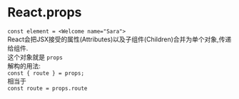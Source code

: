 # React.props  
`const element = <Welcome name="Sara">`  
React会把JSX接受的属性(Attributes)以及子组件(Children)合并为单个对象,传递给组件.  
这个对象就是 `props`  
解构的用法:  
`const { route } = props;`  
相当于  
`const route = props.route`